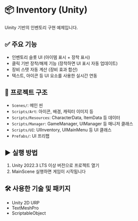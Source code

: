 # 📦 Inventory (Unity)

Uinity 기반의 인벤토리 구현 예제입니다.


## ✅ 주요 기능

- 인벤토리 슬롯 UI (아이템 표시 + 장착 표시)
- 클릭 기반 장착/해제 기능 (장착하면 UI 표시 자동 업데이트)
- 장비 스탯 자동 계산 (장비 효과 합산)
- 텍스트, 아이콘 등 UI 요소를 사용한 실시간 연동


## 📁 프로젝트 구조

- `Scenes/`: 메인 씬
- `Scripts/Art`: 아이콘, 배경, 캐릭터 이미지 등
- `Scripts/Resources`: CharacterData, ItemData 등 데이터
- `Scripts/Manager`: GameManager, UIManager 등 매니저 클래스
- `Scripts/UI`: UIInventory, UIMainMenu 등 UI 클래스
- `Prefabs/`: UI 프리팹


## ▶️ 실행 방법
1. Unity 2022.3 LTS 이상 버전으로 프로젝트 열기
2. MainScene 실행하면 게임이 시작됩니다

## 🛠 사용한 기술 및 패키지
- Unity 2D URP
- TextMeshPro
- ScriptableObject
